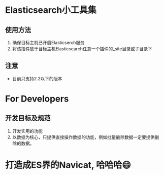Elasticsearch小工具集
==========================
## 使用方法
1. 确保目标主机已开启Elasticserch服务
2. 将该插件放于目标主机Elasticsearch任意一个插件的_site目录或子目录下
## 注意
* 目前只支持2.2以下的版本

For Developers
==========================
## 开发目标及规范
1. 开发实用的功能
2. 以数据为核心，只提供直接操作数据的功能，例如批量删除数据一定要提供删除的数据。

打造成ES界的Navicat, 哈哈哈😄
==================================
